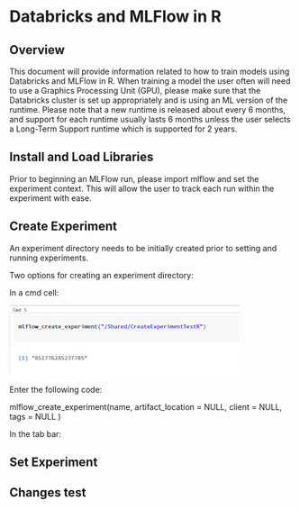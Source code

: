 # Databricks and MLFlow in R

## Overview

This document will provide information related to how to train models using Databricks and MLFlow in R. When training a model the user often will need to use a Graphics Processing Unit (GPU), please make sure that the Databricks cluster is set up appropriately and is using an ML version of the runtime. Please note that a new runtime is released about every 6 months, and support for each runtime usually lasts 6 months unless the user selects a Long-Term Support runtime which is supported for 2 years.

## Install and Load Libraries

Prior to beginning an MLFlow run, please import mlflow and set the experiment context. This will allow the user to track each run within the experiment with ease.

## Create Experiment

An experiment directory needs to be initially created prior to setting and running experiments.

Two options for creating an experiment directory:

In a cmd cell:

![alt text](CreateExperiment.PNG)

Enter the following code:

mlflow_create_experiment(name,
  artifact_location = NULL,
  client = NULL,
  tags = NULL
)


In the tab bar:



## Set Experiment

## Changes test
